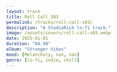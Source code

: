 ```yaml
---
layout: track
title: Roll Call S03
permalink: /tracks/roll-call-s03/
description: "A StudioRich lo-fi track."
image: /assets/covers/roll-call-s03.webp
date: 2025-01-01
duration: "84.98"
album: "Stranger Vibes"
mood: [Melancholy, nan, nan]
genre: [lo-fi, indie, chill]
---
```

